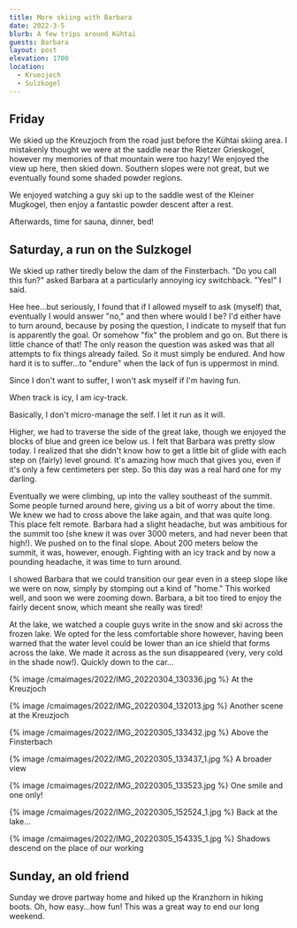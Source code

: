 ```yaml
---
title: More skiing with Barbara
date: 2022-3-5
blurb: A few trips around Kühtai
guests: Barbara
layout: post
elevation: 1700
location:
  - Kruezjoch
  - Sulzkogel
---
```


## Friday

We skied up the Kreuzjoch from the road just before the Kühtai
skiing area. I mistakenly thought we were at the saddle near the
Rietzer Grieskogel, however my memories of that mountain were too hazy!
We enjoyed the view up here, then skied down. Southern slopes were
not great, but we eventually found some shaded powder regions.

We enjoyed watching a guy ski up to the saddle west of the Kleiner Mugkogel,
then enjoy a fantastic powder descent after a rest.

Afterwards, time for sauna, dinner, bed!

## Saturday, a run on the Sulzkogel

We skied up rather tiredly below the dam of the Finsterbach. "Do you call
this fun?" asked Barbara at a particularly annoying icy switchback. "Yes!"
I said.

Hee hee...but seriously, I found that if I allowed myself to ask (myself)
that, eventually I would answer "no," and then where would I be? I'd either
have to turn around, because by posing the question, I indicate to myself
that fun is apparently the goal. Or somehow "fix" the problem and go on.
But there is little chance of that! The only reason the question was asked
was that all attempts to fix things already failed. So it must simply
be endured. And how hard it is to suffer...to "endure" when the lack of
fun is uppermost in mind.

Since I don't want to suffer, I won't ask myself if I'm having fun.

When track is icy, I am icy-track.

Basically, I don't micro-manage the self. I let it run as it will.

Higher, we had to traverse the side of the great lake, though we enjoyed
the blocks of blue and green ice below us. I felt that Barbara was pretty
slow today. I realized that she didn't know how to get a little bit of glide
with each step on (fairly) level ground. It's amazing how much that gives
you, even if it's only a few centimeters per step. So this day was a real
hard one for my darling.

Eventually we were climbing, up into the valley southeast of the summit.
Some people turned around here, giving us a bit of worry about the time.
We knew we had to cross above the lake again, and that was quite long.
This place felt remote. Barbara had a slight headache, but was ambitious
for the summit too (she knew it was over 3000 meters, and had never been
that high!). We pushed on to the final slope. About 200 meters below
the summit, it was, however, enough. Fighting with an icy track and by
now a pounding headache, it was time to turn around.

I showed Barbara that we could transition our gear even in a steep slope
like we were on now, simply by stomping out a kind of "home." This worked
well, and soon we were zooming down. Barbara, a bit too tired to enjoy
the fairly decent snow, which meant she really was tired!

At the lake, we watched a couple guys write in the snow and ski across
the frozen lake. We opted for the less comfortable shore however, having
been warned that the water level could be lower than an ice shield that
forms across the lake. We made it across as the sun disappeared (very, very
cold in the shade now!). Quickly down to the car...

{% image /cmaimages/2022/IMG_20220304_130336.jpg %}
At the Kreuzjoch

{% image /cmaimages/2022/IMG_20220304_132013.jpg %}
Another scene at the Kreuzjoch

{% image /cmaimages/2022/IMG_20220305_133432.jpg %}
Above the Finsterbach

{% image /cmaimages/2022/IMG_20220305_133437_1.jpg %}
A broader view

{% image /cmaimages/2022/IMG_20220305_133523.jpg %}
One smile and one only!

{% image /cmaimages/2022/IMG_20220305_152524_1.jpg %}
Back at the lake...

{% image /cmaimages/2022/IMG_20220305_154335_1.jpg %}
Shadows descend on the place of our working

## Sunday, an old friend

Sunday we drove partway home and hiked up the Kranzhorn in hiking boots.
Oh, how easy...how fun! This was a great way to end our long weekend.


